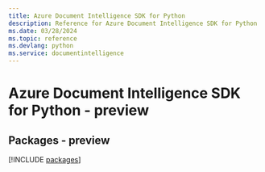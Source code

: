 ```yaml
---
title: Azure Document Intelligence SDK for Python
description: Reference for Azure Document Intelligence SDK for Python
ms.date: 03/28/2024
ms.topic: reference
ms.devlang: python
ms.service: documentintelligence
---
```

# Azure Document Intelligence SDK for Python - preview
## Packages - preview
[!INCLUDE [packages](document-intelligence-index.md)]